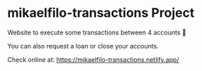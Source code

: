 # mikaelfilo-transactions Project

Website to execute some transactions between 4 accounts 💱

You can also request a loan or close your accounts.

Check online at: https://mikaelfilo-transactions.netlify.app/
